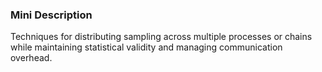 ### Mini Description

Techniques for distributing sampling across multiple processes or chains while maintaining statistical validity and managing communication overhead.

